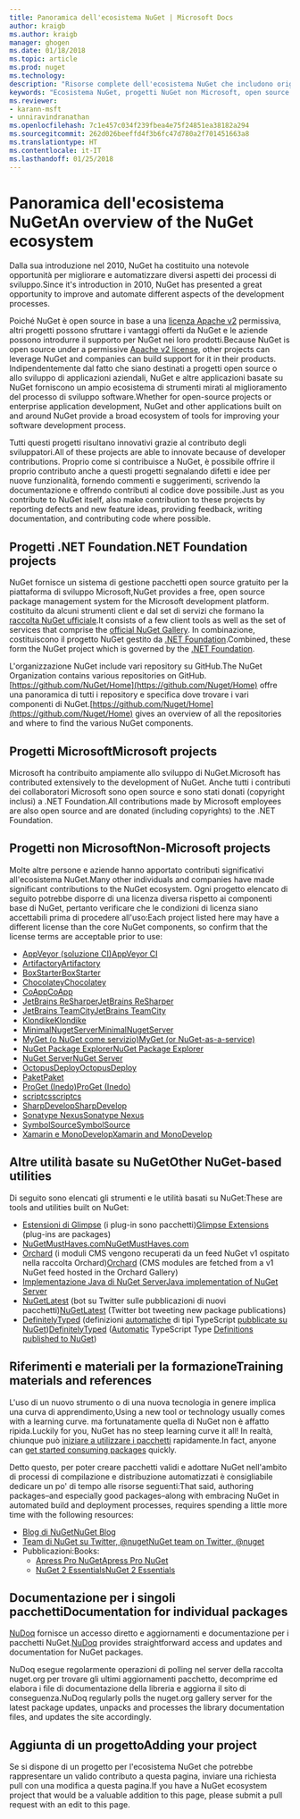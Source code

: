 ```yaml
---
title: Panoramica dell'ecosistema NuGet | Microsoft Docs
author: kraigb
ms.author: kraigb
manager: ghogen
ms.date: 01/18/2018
ms.topic: article
ms.prod: nuget
ms.technology: 
description: "Risorse complete dell'ecosistema NuGet che includono origini NuGet, progetti NuGet non Microsoft, utilità e materiali per la formazione."
keywords: "Ecosistema NuGet, progetti NuGet non Microsoft, open source NuGet, utilità NuGet, materiali per la formazione NuGet"
ms.reviewer:
- karann-msft
- unniravindranathan
ms.openlocfilehash: 7c1e457c034f239fbea4e75f24851ea38182a294
ms.sourcegitcommit: 262d026beeffd4f3b6fc47d780a2f701451663a8
ms.translationtype: HT
ms.contentlocale: it-IT
ms.lasthandoff: 01/25/2018
---
```

# <a name="an-overview-of-the-nuget-ecosystem"></a><span data-ttu-id="b68bb-104">Panoramica dell'ecosistema NuGet</span><span class="sxs-lookup"><span data-stu-id="b68bb-104">An overview of the NuGet ecosystem</span></span>

<span data-ttu-id="b68bb-105">Dalla sua introduzione nel 2010, NuGet ha costituito una notevole opportunità per migliorare e automatizzare diversi aspetti dei processi di sviluppo.</span><span class="sxs-lookup"><span data-stu-id="b68bb-105">Since it's introduction in 2010, NuGet has presented a great opportunity to improve and automate different aspects of the development processes.</span></span>

<span data-ttu-id="b68bb-106">Poiché NuGet è open source in base a una [licenza Apache v2](http://choosealicense.com/licenses/apache/) permissiva, altri progetti possono sfruttare i vantaggi offerti da NuGet e le aziende possono introdurre il supporto per NuGet nei loro prodotti.</span><span class="sxs-lookup"><span data-stu-id="b68bb-106">Because NuGet is open source under a permissive [Apache v2 license](http://choosealicense.com/licenses/apache/), other projects can leverage NuGet and companies can build support for it in their products.</span></span> <span data-ttu-id="b68bb-107">Indipendentemente dal fatto che siano destinati a progetti open source o allo sviluppo di applicazioni aziendali, NuGet e altre applicazioni basate su NuGet forniscono un ampio ecosistema di strumenti mirati al miglioramento del processo di sviluppo software.</span><span class="sxs-lookup"><span data-stu-id="b68bb-107">Whether for open-source projects or enterprise application development, NuGet and other applications built on and around NuGet provide a broad ecosystem of tools for improving your software development process.</span></span>

<span data-ttu-id="b68bb-108">Tutti questi progetti risultano innovativi grazie al contributo degli sviluppatori.</span><span class="sxs-lookup"><span data-stu-id="b68bb-108">All of these projects are able to innovate because of developer contributions.</span></span> <span data-ttu-id="b68bb-109">Proprio come si contribuisce a NuGet, è possibile offrire il proprio contributo anche a questi progetti segnalando difetti e idee per nuove funzionalità, fornendo commenti e suggerimenti, scrivendo la documentazione e offrendo contributi al codice dove possibile.</span><span class="sxs-lookup"><span data-stu-id="b68bb-109">Just as you contribute to NuGet itself, also make contribution to these projects by reporting defects and new feature ideas, providing feedback, writing documentation, and contributing code where possible.</span></span>

## <a name="net-foundation-projects"></a><span data-ttu-id="b68bb-110">Progetti .NET Foundation</span><span class="sxs-lookup"><span data-stu-id="b68bb-110">.NET Foundation projects</span></span>

<span data-ttu-id="b68bb-111">NuGet fornisce un sistema di gestione pacchetti open source gratuito per la piattaforma di sviluppo Microsoft,</span><span class="sxs-lookup"><span data-stu-id="b68bb-111">NuGet provides a free, open source package management system for the Microsoft development platform.</span></span> <span data-ttu-id="b68bb-112">costituito da alcuni strumenti client e dal set di servizi che formano la [raccolta NuGet ufficiale](http://www.nuget.org).</span><span class="sxs-lookup"><span data-stu-id="b68bb-112">It consists of a few client tools as well as the set of services that comprise the [official NuGet Gallery](http://www.nuget.org).</span></span> <span data-ttu-id="b68bb-113">In combinazione, costituiscono il progetto NuGet gestito da [.NET Foundation](http://www.dotnetfoundation.org/).</span><span class="sxs-lookup"><span data-stu-id="b68bb-113">Combined, these form the NuGet project which is governed by the [.NET Foundation](http://www.dotnetfoundation.org/).</span></span>

<span data-ttu-id="b68bb-114">L'organizzazione NuGet include vari repository su GitHub.</span><span class="sxs-lookup"><span data-stu-id="b68bb-114">The NuGet Organization contains various repositories on GitHub.</span></span> <span data-ttu-id="b68bb-115">[https://github.com/NuGet/Home](https://github.com/Nuget/Home) offre una panoramica di tutti i repository e specifica dove trovare i vari componenti di NuGet.</span><span class="sxs-lookup"><span data-stu-id="b68bb-115">[https://github.com/Nuget/Home](https://github.com/Nuget/Home) gives an overview of all the repositories and where to find the various NuGet components.</span></span>

## <a name="microsoft-projects"></a><span data-ttu-id="b68bb-116">Progetti Microsoft</span><span class="sxs-lookup"><span data-stu-id="b68bb-116">Microsoft projects</span></span>

<span data-ttu-id="b68bb-117">Microsoft ha contribuito ampiamente allo sviluppo di NuGet.</span><span class="sxs-lookup"><span data-stu-id="b68bb-117">Microsoft has contributed extensively to the development of NuGet.</span></span> <span data-ttu-id="b68bb-118">Anche tutti i contributi dei collaboratori Microsoft sono open source e sono stati donati (copyright inclusi) a .NET Foundation.</span><span class="sxs-lookup"><span data-stu-id="b68bb-118">All contributions made by Microsoft employees are also open source and are donated (including copyrights) to the .NET Foundation.</span></span>

## <a name="non-microsoft-projects"></a><span data-ttu-id="b68bb-119">Progetti non Microsoft</span><span class="sxs-lookup"><span data-stu-id="b68bb-119">Non-Microsoft projects</span></span>

<span data-ttu-id="b68bb-120">Molte altre persone e aziende hanno apportato contributi significativi all'ecosistema NuGet.</span><span class="sxs-lookup"><span data-stu-id="b68bb-120">Many other individuals and companies have made significant contributions to the NuGet ecosystem.</span></span> <span data-ttu-id="b68bb-121">Ogni progetto elencato di seguito potrebbe disporre di una licenza diversa rispetto ai componenti base di NuGet, pertanto verificare che le condizioni di licenza siano accettabili prima di procedere all'uso:</span><span class="sxs-lookup"><span data-stu-id="b68bb-121">Each project listed here may have a different license than the core NuGet components, so confirm that the license terms are acceptable prior to use:</span></span>

- [<span data-ttu-id="b68bb-122">AppVeyor (soluzione CI)</span><span class="sxs-lookup"><span data-stu-id="b68bb-122">AppVeyor CI</span></span>](https://www.appveyor.com/)
- [<span data-ttu-id="b68bb-123">Artifactory</span><span class="sxs-lookup"><span data-stu-id="b68bb-123">Artifactory</span></span>](https://www.jfrog.com/artifactory/)
- [<span data-ttu-id="b68bb-124">BoxStarter</span><span class="sxs-lookup"><span data-stu-id="b68bb-124">BoxStarter</span></span>](http://boxstarter.org/)
- [<span data-ttu-id="b68bb-125">Chocolatey</span><span class="sxs-lookup"><span data-stu-id="b68bb-125">Chocolatey</span></span>](https://chocolatey.org/)
- [<span data-ttu-id="b68bb-126">CoApp</span><span class="sxs-lookup"><span data-stu-id="b68bb-126">CoApp</span></span>](http://coapp.org/)
- [<span data-ttu-id="b68bb-127">JetBrains ReSharper</span><span class="sxs-lookup"><span data-stu-id="b68bb-127">JetBrains ReSharper</span></span>](https://resharper-plugins.jetbrains.com/)
- [<span data-ttu-id="b68bb-128">JetBrains TeamCity</span><span class="sxs-lookup"><span data-stu-id="b68bb-128">JetBrains TeamCity</span></span>](https://www.jetbrains.com/teamcity/)
- [<span data-ttu-id="b68bb-129">Klondike</span><span class="sxs-lookup"><span data-stu-id="b68bb-129">Klondike</span></span>](https://github.com/themotleyfool/Klondike)
- [<span data-ttu-id="b68bb-130">MinimalNugetServer</span><span class="sxs-lookup"><span data-stu-id="b68bb-130">MinimalNugetServer</span></span>](https://github.com/TanukiSharp/MinimalNugetServer)
- [<span data-ttu-id="b68bb-131">MyGet (o NuGet come servizio)</span><span class="sxs-lookup"><span data-stu-id="b68bb-131">MyGet (or NuGet-as-a-service)</span></span>](http://www.myget.org/)
- [<span data-ttu-id="b68bb-132">NuGet Package Explorer</span><span class="sxs-lookup"><span data-stu-id="b68bb-132">NuGet Package Explorer</span></span>](https://github.com/NuGetPackageExplorer/NuGetPackageExplorer)
- [<span data-ttu-id="b68bb-133">NuGet Server</span><span class="sxs-lookup"><span data-stu-id="b68bb-133">NuGet Server</span></span>](http://nugetserver.net/)
- [<span data-ttu-id="b68bb-134">OctopusDeploy</span><span class="sxs-lookup"><span data-stu-id="b68bb-134">OctopusDeploy</span></span>](https://octopus.com/)
- [<span data-ttu-id="b68bb-135">Paket</span><span class="sxs-lookup"><span data-stu-id="b68bb-135">Paket</span></span>](https://fsprojects.github.io/Paket/)
- [<span data-ttu-id="b68bb-136">ProGet (Inedo)</span><span class="sxs-lookup"><span data-stu-id="b68bb-136">ProGet (Inedo)</span></span>](http://inedo.com/proget)
- [<span data-ttu-id="b68bb-137">scriptcs</span><span class="sxs-lookup"><span data-stu-id="b68bb-137">scriptcs</span></span>](http://scriptcs.net/)
- [<span data-ttu-id="b68bb-138">SharpDevelop</span><span class="sxs-lookup"><span data-stu-id="b68bb-138">SharpDevelop</span></span>](http://community.sharpdevelop.net/blogs/mattward/archive/2011/01/23/NuGetSupportInSharpDevelop.aspx)
- [<span data-ttu-id="b68bb-139">Sonatype Nexus</span><span class="sxs-lookup"><span data-stu-id="b68bb-139">Sonatype Nexus</span></span>](http://www.sonatype.com/nexus-repository-sonatype)
- [<span data-ttu-id="b68bb-140">SymbolSource</span><span class="sxs-lookup"><span data-stu-id="b68bb-140">SymbolSource</span></span>](http://www.symbolsource.org/Public)
- [<span data-ttu-id="b68bb-141">Xamarin e MonoDevelop</span><span class="sxs-lookup"><span data-stu-id="b68bb-141">Xamarin and MonoDevelop</span></span>](https://github.com/mrward/monodevelop-nuget-addin)

## <a name="other-nuget-based-utilities"></a><span data-ttu-id="b68bb-142">Altre utilità basate su NuGet</span><span class="sxs-lookup"><span data-stu-id="b68bb-142">Other NuGet-based utilities</span></span>

<span data-ttu-id="b68bb-143">Di seguito sono elencati gli strumenti e le utilità basati su NuGet:</span><span class="sxs-lookup"><span data-stu-id="b68bb-143">These are tools and utilities built on NuGet:</span></span>

- <span data-ttu-id="b68bb-144">[Estensioni di Glimpse](http://getglimpse.com/Packages) (i plug-in sono pacchetti)</span><span class="sxs-lookup"><span data-stu-id="b68bb-144">[Glimpse Extensions](http://getglimpse.com/Packages) (plug-ins are packages)</span></span>
- [<span data-ttu-id="b68bb-145">NuGetMustHaves.com</span><span class="sxs-lookup"><span data-stu-id="b68bb-145">NuGetMustHaves.com</span></span>](http://nugetmusthaves.com/)
- <span data-ttu-id="b68bb-146">[Orchard](http://www.orchardproject.net/) (i moduli CMS vengono recuperati da un feed NuGet v1 ospitato nella raccolta Orchard)</span><span class="sxs-lookup"><span data-stu-id="b68bb-146">[Orchard](http://www.orchardproject.net/) (CMS modules are fetched from a v1 NuGet feed hosted in the Orchard Gallery)</span></span>
- [<span data-ttu-id="b68bb-147">Implementazione Java di NuGet Server</span><span class="sxs-lookup"><span data-stu-id="b68bb-147">Java implementation of NuGet Server</span></span>](http://jonnyzzz.com/blog/2012/03/07/nuget-server-in-pure-java/)
- <span data-ttu-id="b68bb-148">[NuGetLatest](https://twitter.com/NuGetLatest) (bot su Twitter sulle pubblicazioni di nuovi pacchetti)</span><span class="sxs-lookup"><span data-stu-id="b68bb-148">[NuGetLatest](https://twitter.com/NuGetLatest) (Twitter bot tweeting new package publications)</span></span>
- <span data-ttu-id="b68bb-149">[DefinitelyTyped](http://definitelytyped.org/) (definizioni [automatiche](https://github.com/DefinitelyTyped/NugetAutomation/) di tipi TypeScript [pubblicate su NuGet](http://www.nuget.org/packages?q=DefinitelyTyped))</span><span class="sxs-lookup"><span data-stu-id="b68bb-149">[DefinitelyTyped](http://definitelytyped.org/) ([Automatic](https://github.com/DefinitelyTyped/NugetAutomation/) TypeScript Type [Definitions published to NuGet](http://www.nuget.org/packages?q=DefinitelyTyped))</span></span>

## <a name="training-materials-and-references"></a><span data-ttu-id="b68bb-150">Riferimenti e materiali per la formazione</span><span class="sxs-lookup"><span data-stu-id="b68bb-150">Training materials and references</span></span>

<span data-ttu-id="b68bb-151">L'uso di un nuovo strumento o di una nuova tecnologia in genere implica una curva di apprendimento,</span><span class="sxs-lookup"><span data-stu-id="b68bb-151">Using a new tool or technology usually comes with a learning curve.</span></span> <span data-ttu-id="b68bb-152">ma fortunatamente quella di NuGet non è affatto ripida.</span><span class="sxs-lookup"><span data-stu-id="b68bb-152">Luckily for you, NuGet has no steep learning curve it all!</span></span> <span data-ttu-id="b68bb-153">In realtà, chiunque può [iniziare a utilizzare i pacchetti](../quickstart/use-a-package.md) rapidamente.</span><span class="sxs-lookup"><span data-stu-id="b68bb-153">In fact, anyone can [get started consuming packages](../quickstart/use-a-package.md) quickly.</span></span>

<span data-ttu-id="b68bb-154">Detto questo, per poter creare pacchetti validi e adottare NuGet nell'ambito di processi di compilazione e distribuzione automatizzati è consigliabile dedicare un po' di tempo alle risorse seguenti:</span><span class="sxs-lookup"><span data-stu-id="b68bb-154">That said, authoring packages–and especially good packages–along with  embracing NuGet in automated build and deployment processes, requires spending a little more time with the following resources:</span></span>

- [<span data-ttu-id="b68bb-155">Blog di NuGet</span><span class="sxs-lookup"><span data-stu-id="b68bb-155">NuGet Blog</span></span>](http://blog.nuget.org/)
- [<span data-ttu-id="b68bb-156">Team di NuGet su Twitter, @nuget</span><span class="sxs-lookup"><span data-stu-id="b68bb-156">NuGet team on Twitter, @nuget</span></span>](http://twitter.com/nuget)
- <span data-ttu-id="b68bb-157">Pubblicazioni:</span><span class="sxs-lookup"><span data-stu-id="b68bb-157">Books:</span></span>
  - [<span data-ttu-id="b68bb-158">Apress Pro NuGet</span><span class="sxs-lookup"><span data-stu-id="b68bb-158">Apress Pro NuGet</span></span>](http://bit.ly/ProNuGet)
  - [<span data-ttu-id="b68bb-159">NuGet 2 Essentials</span><span class="sxs-lookup"><span data-stu-id="b68bb-159">NuGet 2 Essentials</span></span>](http://www.amazon.com/NuGet-2-Essentials-Damir-Arh-ebook/dp/B00GTQD5M4)

## <a name="documentation-for-individual-packages"></a><span data-ttu-id="b68bb-160">Documentazione per i singoli pacchetti</span><span class="sxs-lookup"><span data-stu-id="b68bb-160">Documentation for individual packages</span></span>

<span data-ttu-id="b68bb-161">[NuDoq](http://nudoq.org) fornisce un accesso diretto e aggiornamenti e documentazione per i pacchetti NuGet.</span><span class="sxs-lookup"><span data-stu-id="b68bb-161">[NuDoq](http://nudoq.org) provides straightforward access and updates and documentation for NuGet packages.</span></span>

<span data-ttu-id="b68bb-162">NuDoq esegue regolarmente operazioni di polling nel server della raccolta nuget.org per trovare gli ultimi aggiornamenti pacchetto, decomprime ed elabora i file di documentazione della libreria e aggiorna il sito di conseguenza.</span><span class="sxs-lookup"><span data-stu-id="b68bb-162">NuDoq regularly polls the nuget.org gallery server for the latest package updates, unpacks and processes the library documentation files, and updates the site accordingly.</span></span>

## <a name="adding-your-project"></a><span data-ttu-id="b68bb-163">Aggiunta di un progetto</span><span class="sxs-lookup"><span data-stu-id="b68bb-163">Adding your project</span></span>

<span data-ttu-id="b68bb-164">Se si dispone di un progetto per l'ecosistema NuGet che potrebbe rappresentare un valido contributo a questa pagina, inviare una richiesta pull con una modifica a questa pagina.</span><span class="sxs-lookup"><span data-stu-id="b68bb-164">If you have a NuGet ecosystem project that would be a valuable addition to this page, please  submit a pull request with an edit to this page.</span></span>

